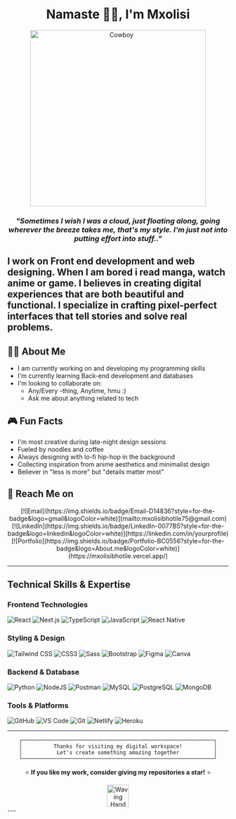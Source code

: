 <h1 align="center">Namaste 👏🏾, I'm Mxolisi</h1>

<p align="center">
  <img src="https://media1.giphy.com/media/v1.Y2lkPTc5MGI3NjExbXN2cjkxbHR3cDNtNWd6aXhvNXIxZGY2bjc2YWF4YTRveHBhM3Z2NyZlcD12MV9pbnRlcm5hbF9naWZfYnlfaWQmY3Q9Zw/4ilFRqgbzbx4c/giphy.gif" alt=Cowboy Bebop" width="400"/>
</p>
<h3 align="center"><i>"Sometimes I wish I was a cloud, just floating along, going wherever the breeze takes me, that's my style. I'm just not into putting effort into stuff.."</i></h3>

<h2>I work on Front end development and web designing. When I am bored i read manga, watch anime or game. I believes in creating digital experiences that are both beautiful and functional. I specialize in crafting pixel-perfect interfaces that tell stories and solve real problems.</h2>

## 🧙‍♂️ About Me

- I am currently working on and developing my programming skills 
- I'm currently learning Back-end development and databases
- I'm looking to collaborate on:
  - Any/Every -thing, Anytime, hmu :)
  - Ask me about anything related to tech

## 🎮 Fun Facts

- I'm most creative during late-night design sessions
- Fueled by noodles and coffee
- Always designing with lo-fi hip-hop in the background
- Collecting inspiration from anime aesthetics and minimalist design
- Believer in "less is more" but "details matter most"

## 🌚 Reach Me on

<div align="center">
[![Email](https://img.shields.io/badge/Email-D14836?style=for-the-badge&logo=gmail&logoColor=white)](mailto:mxolisibhotile75@gmail.com)
[![LinkedIn](https://img.shields.io/badge/LinkedIn-0077B5?style=for-the-badge&logo=linkedin&logoColor=white)](https://linkedin.com/in/yourprofile)
[![Portfolio](https://img.shields.io/badge/Portfolio-BC0556?style=for-the-badge&logo=About.me&logoColor=white)](https://mxolisibhotile.vercel.app/)
</div>

---
## Technical Skills & Expertise
### Frontend Technologies
![React](https://img.shields.io/badge/React-20232A?style=for-the-badge&logo=react&logoColor=61DAFB)
![Next.js](https://img.shields.io/badge/Next.js-000000?style=for-the-badge&logo=next.js&logoColor=white)
![TypeScript](https://img.shields.io/badge/TypeScript-007ACC?style=for-the-badge&logo=typescript&logoColor=white)
![JavaScript](https://img.shields.io/badge/JavaScript-F7DF1E?style=for-the-badge&logo=javascript&logoColor=black)
![React Native](https://img.shields.io/badge/React_Native-20232A?style=for-the-badge&logo=react&logoColor=61DAFB)

### Styling & Design
![Tailwind CSS](https://img.shields.io/badge/Tailwind_CSS-38B2AC?style=for-the-badge&logo=tailwind-css&logoColor=white)
![CSS3](https://img.shields.io/badge/CSS3-1572B6?style=for-the-badge&logo=css3&logoColor=white)
![Sass](https://img.shields.io/badge/Sass-CC6699?style=for-the-badge&logo=sass&logoColor=white)
![Bootstrap](https://img.shields.io/badge/Bootstrap-563D7C?style=for-the-badge&logo=bootstrap&logoColor=white)
![Figma](https://img.shields.io/badge/Figma-F24E1E?style=for-the-badge&logo=figma&logoColor=white)
![Canva](https://img.shields.io/badge/Canva-00C4CC?style=for-the-badge&logo=canva&logoColor=white)

### Backend & Database
![Python](https://img.shields.io/badge/Python-3776AB?style=for-the-badge&logo=python&logoColor=white)
![NodeJS](https://img.shields.io/badge/Node.js-43853D?style=for-the-badge&logo=node.js&logoColor=white)
![Postman](https://img.shields.io/badge/Postman-FF6C37?style=for-the-badge&logo=postman&logoColor=white)
![MySQL](https://img.shields.io/badge/MySQL-005C84?style=for-the-badge&logo=mysql&logoColor=white)
![PostgreSQL](https://img.shields.io/badge/PostgreSQL-316192?style=for-the-badge&logo=postgresql&logoColor=white)
![MongoDB](https://img.shields.io/badge/MongoDB-4EA94B?style=for-the-badge&logo=mongodb&logoColor=white)

### Tools & Platforms
![GitHub](https://img.shields.io/badge/GitHub-100000?style=for-the-badge&logo=github&logoColor=white)
![VS Code](https://img.shields.io/badge/VS_Code-007ACC?style=for-the-badge&logo=visual-studio-code&logoColor=white)
![Git](https://img.shields.io/badge/Git-F05032?style=for-the-badge&logo=git&logoColor=white)
![Netlify](https://img.shields.io/badge/Netlify-00C7B7?style=for-the-badge&logo=netlify&logoColor=white)
![Heroku](https://img.shields.io/badge/Heroku-430098?style=for-the-badge&logo=heroku&logoColor=white)
</div>

---

<div align="center">

```
┌─────────────────────────────────────────────────────────────┐
│          Thanks for visiting my digital workspace!          │
│           Let's create something amazing together           │
└─────────────────────────────────────────────────────────────┘
```

⭐ **If you like my work, consider giving my repositories a star!** ⭐

<img src="https://raw.githubusercontent.com/Tarikul-Islam-Anik/Animated-Fluent-Emojis/master/Emojis/Hand%20gestures/Waving%20Hand.png" alt="Waving Hand" width="50" height="50" />

</div>
---

